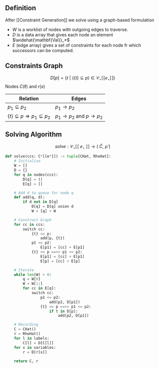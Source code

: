 ## Definition
After [[Constraint Generation]] we solve using a graph-based formulation
- $W$ is a worklist of nodes with outgoing edges to traverse.
- $D$ is a data array that gives each node an element $\widehat{\mathbf{Val}}_*$
- $E$ (edge array) gives a set of constraints for each node fr which successors can be computed.
## Constraints Graph
$$D[p] = \{t \ | \ (\{t\} \subseteq p) \in \mathcal{C}_\star\mathopen{\lbrack\!\lbrack} e_\star \mathopen{\rbrack\!\rbrack}\}$$
Nodes $C(\ell)$ and $r(x)$

| Relation | Edges |
|-|-|
| $p_1 \subseteq p_2$ | $p_1 \to p_2$ |
| $\{t\} \subseteq p \Rightarrow p_1 \subseteq p_2$ | $p_1 \to p_2$ and $p \to p_2$ |

## Solving Algorithm
$$solve : \mathcal{C}_\star\mathopen{\lbrack\!\lbrack} \ e_\star \ \mathopen{\rbrack\!\rbrack} \to (\ \widehat{C}, \ \widehat{\rho} \ )$$
```python
def solve(ccs: C*[[e*]]) -> tuple[CHat, RhoHat]:
	# Initialise
	W = []
	D = {}
	for q in nodes(ccs):
		D[q] = ()
		E[q] = []	

	# Add d to queue for node q
	def add(q, d):
		if d not in D[q]
			D[q] = D[q] union d
			W = [q] + W

	# Construct Graph
	for cc in ccs:
		switch cc:
			{t} <= p: 
				add(p, {t})
			p1 <= p2: 
				E[p1] = [cc] + E[p1]
			{t} <= p ==>> p1 <= p2:
				E[p1] = [cc] + E[p1]
				E[p] = [cc] + E[p]

	# Iterate
	while len(W) > 0:
		q = W[0]
		W = W[1:]
		for cc in E[q]:
			switch cc:
				p1 <= p2:
					add(p2, D[p1])
				{t} <= p ==>> p1 <= p2:
					if t in D[p]:
						add(p2, D[p1])

	# Recording
	C = CHat()
	r = RhoHat()
	for l in labels:
		C[l] = D[C[l]]
	for x in variables:
		r = D[r[x]]
	
	return C, r
```


